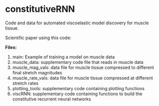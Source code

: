 # constitutiveRNN
Code and data for automated viscoelastic model discovery for muscle tissue.

Scientific paper using this code: 

<b> Files: </b> <br>
1. main: Example of training a model on muscle data <br>
2. muscle_data: supplementary code file that reads in muscle data <br>
3. muscle_mag_vals: data file for muscle tissue compressed to different final stretch magnitudes <br>
4. muscle_rate_vals: data file for muscle tissue compressed at different stretch rates <br> 
5. plotting_tools: supplementary code containing plotting functions <br>
6. viscRNN: supplementary code containing functions to build the constitutive recurrent neural networks <br>
